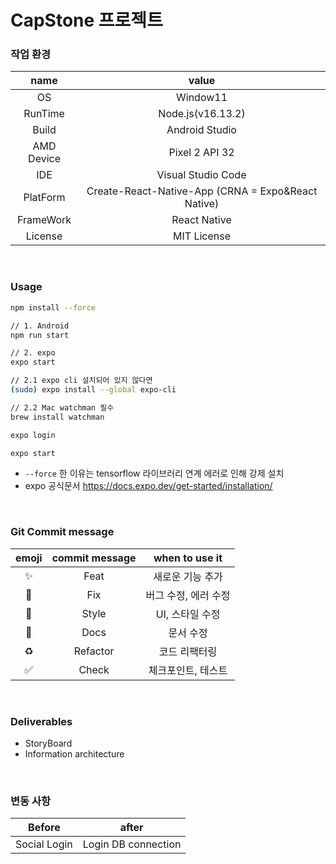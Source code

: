 # CapStone 프로젝트

### 작업 환경

|    name    |                       value                        |
| :--------: | :------------------------------------------------: |
|     OS     |                      Window11                      |
|  RunTime   |                 Node.js(v16.13.2)                  |
|   Build    |                   Android Studio                   |
| AMD Device |                   Pixel 2 API 32                   |
|    IDE     |                 Visual Studio Code                 |
|  PlatForm  | Create-React-Native-App (CRNA = Expo&React Native) |
| FrameWork  |                    React Native                    |
|  License   |                    MIT License                     |

<br>

### Usage

```bash
npm install --force

// 1. Android
npm run start

// 2. expo
expo start

// 2.1 expo cli 설치되어 있지 않다면
(sudo) expo install --global expo-cli

// 2.2 Mac watchman 필수
brew install watchman

expo login

expo start
```

- `--force` 한 이유는 tensorflow 라이브러리 연계 에러로 인해 강제 설치
- expo 공식문서 https://docs.expo.dev/get-started/installation/

<br>

### Git Commit message

| emoji | commit message |    when to use it    |
| :---: | :------------: | :------------------: |
|  ✨   |      Feat      |   새로운 기능 추가   |
|  🐛   |      Fix       | 버그 수정, 에러 수정 |
|  💄   |     Style      |   UI, 스타일 수정    |
|  📝   |      Docs      |      문서 수정       |
|  ♻️   |    Refactor    |    코드 리팩터링     |
|  ✅   |     Check      |  체크포인트, 테스트  |

<br>

### Deliverables

- StoryBoard
- Information architecture

<br>

### 변동 사항

|    Before    |        after        |
| :----------: | :-----------------: |
| Social Login | Login DB connection |
